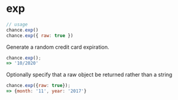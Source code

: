# exp

```js
// usage
chance.exp()
chance.exp({ raw: true })
```

Generate a random credit card expiration.

```js
chance.exp();
=> '10/2020'
```

Optionally specify that a raw object be returned rather than a string

```js
chance.exp({raw: true});
=> {month: '11', year: '2017'}
```
